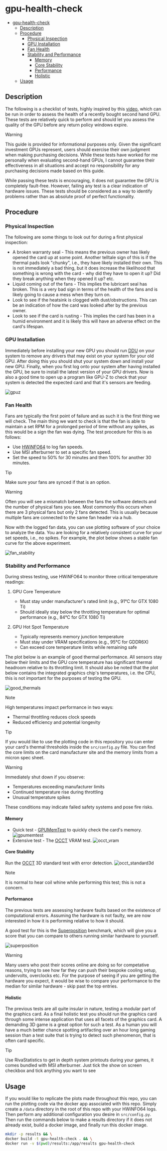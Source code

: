 # gpu-health-check

<!--toc:start-->
- [gpu-health-check](#gpu-health-check)
  - [Description](#description)
  - [Procedure](#procedure)
    - [Physical Inspection](#physical-inspection)
    - [GPU Installation](#gpu-installation)
    - [Fan Health](#fan-health)
    - [Stability and Performance](#stability-and-performance)
      - [Memory](#memory)
      - [Core Stability](#core-stability)
      - [Performance](#performance)
      - [Holistic](#holistic)
  - [Usage](#usage)
<!--toc:end-->

## Description

The following is a checklist of tests, highly inspired by this [video](https://www.youtube.com/watch?v=oRMPp-8IGQw), which can be run in order to assess the health of a recently bought second hand GPU. These tests are relatively quick to perform and should let you assess the quality of the GPU before any return policy windows expire.

>[!WARNING]
> This guide is provided for informational purposes only. Given the significant investment GPUs represent, users should exercise their own judgment when making purchasing decisions. While these tests have worked for me personally when evaluating second-hand GPUs, I cannot guarantee their effectiveness in all situations and accept no responsibility for any purchasing decisions made based on this guide.
>
> While passing these tests is encouraging, it does not guarantee the GPU is completely fault-free. However, failing any test is a clear indication of hardware issues. These tests should be considered as a way to identify problems rather than as absolute proof of perfect functionality.

## Procedure

### Physical Inspection

The following are some things to look out for during a first physical inspection:

- A broken warranty seal - This means the previous owner has likely opened the card up at some point. Another telltale sign of this is if the thermal pads look "chunky", i.e., they have likely installed their own. This is not immediately a bad thing, but it does increase the likelihood that something is wrong with the card - why did they have to open it up? Did they break anything when they opened it up? etc.
- Liquid coming out of the fans - This implies the lubricant seal has broken. This is a very bad sign in terms of the health of the fans and is likely going to cause a mess when they turn on.
- Look to see if the heatsink is clogged with dust/obstructions. This can be an indication of how the card was looked after by the previous owner.
- Look to see if the card is rusting - This implies the card has been in a humid environment and it is likely this will have an adverse effect on the card's lifespan.

### GPU Installation

Immediately before installing your new GPU you should run [DDU](https://www.guru3d.com/download/display-driver-uninstaller-download/) on your system to remove any drivers that may exist on your system for your old GPU. After doing this you should shut your system down and install your new GPU. Finally, when you first log onto your system after having installed the GPU, be sure to install the latest version of your GPU drivers. Now is also a good time to open up a program like GPU-Z to check that your system is detected the expected card and that it's sensors are feeding.

![gpuz](docs/gpuz.PNG)

### Fan Health

Fans are typically the first point of failure and as such it is the first thing we will check. The main thing we want to check is that the fan is able to maintain a set RPM for a prolonged period of time without any spikes, as this would be a sign the fan was dying. The test procedure for this is as follows:

- Use [HWiNFO64](https://www.hwinfo.com/download/) to log fan speeds.
- Use MSI afterburner to set a specific fan speed.
- Set the speed to 50% for 30 minutes and then 100% for another 30 minutes.

>[!TIP]
> Make sure your fans are synced if that is an option.

>[!WARNING]
> Often you will see a mismatch between the fans the software detects and the number of physical fans you see. Most commonly this occurs when there are 3 physical fans but only 2 fans detected. This is usually because multiple fans are connected to the same fan header via a hub.

Now with the logged fan data, you can use plotting software of your choice to analyze the data. You are looking for a relatively consistent curve for your set speeds, i.e., no spikes. For example, the plot below shows a stable fan curve for the above experiment.

![fan_stability](docs/fan_stability.PNG)

### Stability and Performance

During stress testing, use HWiNFO64 to monitor three critical temperature readings:

1. GPU Core Temperature
   - Must stay under manufacturer's rated limit (e.g., 91°C for GTX 1080 Ti)
   - Should ideally stay below the throttling temperature for optimal performance (e.g., 84°C for GTX 1080 Ti)

2. GPU Hot Spot Temperature
   - Typically represents memory junction temperature
   - Must stay under VRAM specifications (e.g., 95°C for GDDR6X)
   - Can exceed core temperature limits while remaining safe

The plot below is an example of good thermal performance. All sensors stay below their limits and the GPU core temperature has significant thermal headroom relative to its throttling limit. It should also be noted that the plot below contains the integrated graphics chip's temperatures, i.e. the CPU, this is not important for the purposes of testing the GPU. 

![good_thermals](docs/good_thermals.PNG)

>[!NOTE]
> High temperatures impact performance in two ways:
> - Thermal throttling reduces clock speeds
> - Reduced efficiency and potential longevity

>[!TIP]
> If you would like to use the plotting code in this repository you can enter your card's thermal thresholds inside the `src/config.py` file. You can find the core limits on the card manufacturer site and the memory limits from a micron spec sheet.

>[!WARNING]
> Immediately shut down if you observe:
> - Temperatures exceeding manufacturer limits
> - Continued temperature rise during throttling
> - Unusual temperature spikes
>
> These conditions may indicate failed safety systems and pose fire risks.

#### Memory

- Quick test - [GPUMemTest](https://www.programming4beginners.com/gpumemtest) to quickly check the card's memory. ![gpumemtest](docs/gpumemtest.PNG)
- Extensive test - The [OCCT](https://www.ocbase.com/) VRAM test. ![occt_vram](docs/occt_vram.PNG)

#### Core Stability

Run the [OCCT](https://www.ocbase.com/) 3D standard test with error detection.
![occt_standard3d](docs/occt_standard3d.PNG)

>[!NOTE]
> It is normal to hear coil whine while performing this test; this is not a concern.

#### Performance

The previous tests are assessing hardware faults based on the existence of computational errors. Assuming the hardware is not faulty, we are now interested in how it is performing relative to how it should.

A good test for this is the [Superposition](https://benchmark.unigine.com/superposition) benchmark, which will give you a score that you can compare to others running similar hardware to yourself.

![superposition](docs/superposition.PNG)

>[!warning]
> Many users who post their scores online are doing so for competative reasons, trying to see how far they can push their bespoke cooling setup, undervolts, overclocks etc. For the purpose of seeing if you are getting the hardware you expect, it would be wise to compare your performance to the median for similar hardware - skip past the top entries.

#### Holistic

The previous tests are all quite insular in nature, testing a modular part of the graphics card. As a final holistic test you should run the graphics card through some intense application that uses all facets of the graphics card. A demanding 3D game is a great option for such a test. As a human you will have a much better chance spotting artifacting over an hour long gaming session than a test suite that is trying to detect such phenomenon, that is often card specific.  

>[!TIP]
> Use RivaStatistics to get in depth system printouts during your games, it comes bundled with MSI afterburner. Just tick the show on screen checkbox and tick anything you want to see

## Usage

If you would like to replicate the plots made throughout this repo, you can run the plotting code via the docker app associated with this repo. Simply create a `/data` directory in the root of this repo with your HWiNFO64 logs. Then perform any additional configuration you desire in `src/config.py`. Then run the commands below to make a results directory if it does not already exist, build a docker image, and finally run this docker image.

```bash
mkdir -p results && \
docker build -t gpu-health-check . && \
docker run -v $(pwd)/results:/app/results gpu-health-check
```
